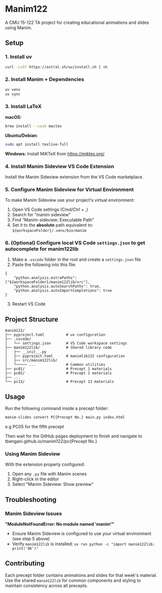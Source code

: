 # Manim122

A CMU 15-122 TA project for creating educational animations and slides using Manim.

## Setup

### 1. Install uv

```bash
curl -LsSf https://astral.sh/uv/install.sh | sh
```

### 2. Install Manim + Dependencies

```bash
uv venv
uv sync
```

### 3. Install LaTeX

**macOS:**

```bash
brew install --cask mactex
```

**Ubuntu/Debian:**

```bash
sudo apt install texlive-full
```

**Windows:**
Install MiKTeX from https://miktex.org/

### 4. Install Manim Sideview VS Code Extension

Install the Manim Sideview extension from the VS Code marketplace.

### 5. Configure Manim Sideview for Virtual Environment

To make Manim Sideview use your project's virtual environment:

1. Open VS Code settings (Cmd/Ctrl + ,)
2. Search for "manim sideview"
3. Find "Manim-sideview: Executable Path"
4. Set it to the **absolute** path equivalent to: `${workspaceFolder}/.venv/bin/manim`

### 6. (Optional) Configure local VS Code `settings.json` to get autocomplete for manim122lib

1. Make a `.vscode` folder in the root and create a `settings.json` file
2. Paste the following into this file:

```
{
    "python.analysis.extraPaths": ["${workspaceFolder}/manim122lib/src"],
    "python.analysis.autoSearchPaths": true,
    "python.analysis.autoImportCompletions": true
}
```

3. Restart VS Code

## Project Structure

```
manim122/
├── pyproject.toml          # uv configuration
├── .vscode/
│   └── settings.json       # VS Code workspace settings
├── manim122lib/            # Shared library code
│   ├── __init__.py
│   ├── pyproject.toml      # manimlib122 configuration
│   ├── src/manim122lib/
│   └───── ...              # Common utilities
├── pc01/                   # Precept 1 materials
├── pc02/                   # Precept 2 materials
├── ...
└── pc13/                   # Precept 13 materials
```

## Usage

Run the following command inside a precept folder:

```bash
manim-slides convert PC{Precept No.} main.py index.html
```

e.g PC05 for the fifth precept

Then wait for the GitHub pages deployment to finish and navigate to tbengani.github.io/manim122/pc{Precept No.}

### Using Manim Sideview

With the extension properly configured:

1. Open any `.py` file with Manim scenes
2. Right-click in the editor
3. Select "Manim Sideview: Show preview"

## Troubleshooting

### Manim Sideview Issues

**"ModuleNotFoundError: No module named 'manim'"**

-   Ensure Manim Sideview is configured to use your virtual environment (see step 5 above)
-   Verify `manim122lib` is installed: `uv run python -c "import manim122lib; print('OK')"`

## Contributing

Each precept folder contains animations and slides for that week's material. Use the shared `manim122lib` for common components and styling to maintain consistency across all precepts.
